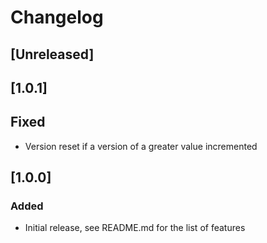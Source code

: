 # Changelog

## [Unreleased]

## [1.0.1]
## Fixed
- Version reset if a version of a greater value incremented

## [1.0.0]
### Added
- Initial release, see README.md for the list of features
